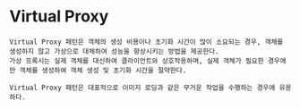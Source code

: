 # Virtual Proxy
    Virtual Proxy 패턴은 객체의 생성 비용이나 초기화 시간이 많이 소요되는 경우, 객체를 생성하지 않고 가상으로 대체하여 성능을 향상시키는 방법을 제공한다.
    가상 프록시는 실제 객체를 대신하여 클라이언트와 상호작용하며, 실제 객체가 필요한 경우에만 객체를 생성하여 객체 생성 및 초기화 시간을 절약한다.
    
    Virtual Proxy 패턴은 대표적으로 이미지 로딩과 같은 무거운 작업을 수행하는 경우에 유용하다.

